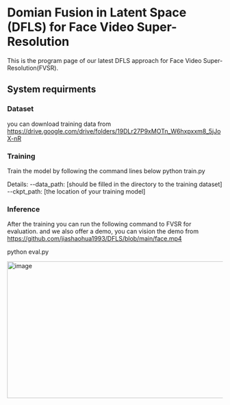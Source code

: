 # Domian Fusion in Latent Space (DFLS) for Face Video Super-Resolution
This is the program page of our latest DFLS approach for Face Video Super-Resolution(FVSR).

## System requirments

### Dataset
you can download training data from https://drive.google.com/drive/folders/19DLr27P9xMOTn_W6hxpxxm8_5jJoX-nR

### Training
Train the model by following the command lines below
python train.py

Details:
--data_path: [should be filled in the directory to the training dataset]
--ckpt_path: [the location of your training model]

### Inference
After the training you can run the following command to FVSR for evaluation.
and we also offer a demo, you can vision the demo from https://github.com/jiashaohua1993/DFLS/blob/main/face.mp4

python eval.py

<img width="557" height="320" alt="image" src="https://github.com/user-attachments/assets/8137d6f7-11f7-44b2-9d12-0231c04b0db8" />




